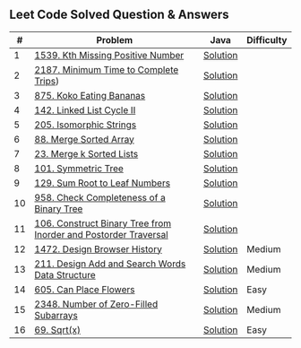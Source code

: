 ## Leet Code Solved Question & Answers

| # | Problem                                                                                                                             | Java                         | Difficulty |
|---|-------------------------------------------------------------------------------------------------------------------------------------|------------------------------|-----|
| 1 | [1539. Kth Missing Positive Number](https://leetcode.com/problems/kth-missing-positive-number/description/)                         | [Solution](https://github.com/gopalakrishnan-anbumani/DSAVault/blob/main/leetcode-practise/Kth%20Missing%20Positive%20Number.java)|
| 2 | [2187. Minimum Time to Complete Trips](https://leetcode.com/problems/minimum-time-to-complete-trips/description/)) | [Solution](https://github.com/gopalakrishnan-anbumani/DSAVault/blob/main/leetcode-practise/Minimum%20Time%20to%20Complete%20Trips.java) |
| 3 | [875. Koko Eating Bananas](https://leetcode.com/problems/koko-eating-bananas/description/) | [Solution](https://github.com/gopalakrishnan-anbumani/DSAVault/blob/main/leetcode-practise/Koko%20Eating%20Bananas.java)
| 4 | [142. Linked List Cycle II](https://leetcode.com/problems/linked-list-cycle-ii/description/) | [Solution](https://github.com/gopalakrishnan-anbumani/DSAVault/blob/main/leetcode-practise/Linked%20List%20Cycle%20II.java)
| 5 | [205. Isomorphic Strings](https://leetcode.com/problems/isomorphic-strings/description/) | [Solution](https://github.com/gopalakrishnan-anbumani/DSAVault/blob/main/leetcode-practise/Isomorphic%20Strings.java)
| 6 | [88. Merge Sorted Array](https://leetcode.com/problems/merge-sorted-array/description/) | [Solution](https://github.com/gopalakrishnan-anbumani/DSAVault/blob/main/leetcode-practise/Merge%20Sorted%20Array.java)
| 7 | [23. Merge k Sorted Lists](https://leetcode.com/problems/merge-k-sorted-lists/description/) | [Solution](https://github.com/gopalakrishnan-anbumani/DSAVault/blob/main/src/com/practise/algo/patterns/k-way-merge/MergeKSortedLists.java)
| 8 | [101. Symmetric Tree](https://leetcode.com/problems/symmetric-tree/description/) | [Solution](https://github.com/gopalakrishnan-anbumani/DSAVault/blob/main/leetcode-practise/Symmetric%20Tree.java)
| 9 | [129. Sum Root to Leaf Numbers](https://leetcode.com/problems/sum-root-to-leaf-numbers/) | [Solution](https://github.com/gopalakrishnan-anbumani/DSAVault/blob/main/leetcode-practise/Sum%20Root%20to%20Leaf%20Numbers.java)
| 10 | [958. Check Completeness of a Binary Tree](https://leetcode.com/problems/check-completeness-of-a-binary-tree/description/) | [Solution](https://github.com/gopalakrishnan-anbumani/DSAVault/blob/main/leetcode-practise/Check%20Completeness%20of%20a%20Binary%20Tree.java)
| 11 | [106. Construct Binary Tree from Inorder and Postorder Traversal](https://leetcode.com/problems/construct-binary-tree-from-inorder-and-postorder-traversal/description/) | [Solution](https://github.com/gopalakrishnan-anbumani/DSAVault/blob/main/leetcode-practise/Construct%20Binary%20Tree%20from%20Inorder%20and%20Postorder%20Traversal.java)
| 12 | [1472. Design Browser History](https://leetcode.com/problems/design-browser-history/description/) | [Solution](https://github.com/gopalakrishnan-anbumani/DSAVault/blob/main/leetcode-practise/Design%20Browser%20History.java) | Medium |
| 13 | [211. Design Add and Search Words Data Structure](https://leetcode.com/problems/design-add-and-search-words-data-structure/description/) | [Solution](https://github.com/gopalakrishnan-anbumani/DSAVault/blob/main/leetcode-practise/Design%20Add%20and%20Search%20Words%20Data%20Structure.java)| Medium |
| 14 | [605. Can Place Flowers](https://leetcode.com/problems/can-place-flowers/description/) | [Solution](https://github.com/gopalakrishnan-anbumani/DSAVault/blob/main/leetcode-practise/Can%20Place%20Flowers.java) | Easy |
| 15 | [2348. Number of Zero-Filled Subarrays](https://leetcode.com/problems/number-of-zero-filled-subarrays/description/) | [Solution](https://github.com/gopalakrishnan-anbumani/DSAVault/blob/main/leetcode-practise/Number%20of%20Zero-Filled%20Subarrays.java) | Medium |
| 16 | [69. Sqrt(x)](https://leetcode.com/problems/sqrtx/description/) | [Solution](https://github.com/gopalakrishnan-anbumani/DSAVault/blob/main/leetcode-practise/SqrtX.java) | Easy |
